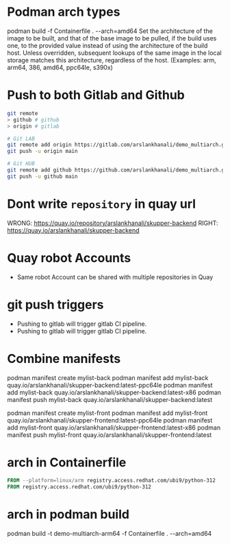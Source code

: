 # Podman arch types
podman build -f Containerfile . --arch=amd64
Set the architecture of the image to be built, and that of the base image to be pulled, if the build uses one, to the provided value instead of using the architecture of the build host. Unless overridden, subsequent lookups of the same image in the local storage matches this architecture, regardless of the host. (Examples: arm, arm64, 386, amd64, ppc64le, s390x)

# Push to both Gitlab and Github
``` sh
git remote                 
> github # github
> origin # gitlab 

# Git LAB
git remote add origin https://gitlab.com/arslankhanali/demo_multiarch.git
git push -u origin main

# Git HUB
git remote add github https://github.com/arslankhanali/demo_multiarch.git
git push -u github main
```

# Dont write `repository` in quay url
WRONG: https://quay.io/repository/arslankhanali/skupper-backend
RIGHT: https://quay.io/arslankhanali/skupper-backend

# Quay robot Accounts
- Same robot Account can be shared with multiple repositories in Quay

# git push triggers
- Pushing to gitlab will trigger gitlab CI pipeline.
- Pushing to gitlab will trigger gitlab CI pipeline.

# Combine manifests
podman manifest create mylist-back
podman manifest add mylist-back quay.io/arslankhanali/skupper-backend:latest-ppc64le
podman manifest add mylist-back quay.io/arslankhanali/skupper-backend:latest-x86
podman manifest push mylist-back quay.io/arslankhanali/skupper-backend:latest

podman manifest create mylist-front
podman manifest add mylist-front quay.io/arslankhanali/skupper-frontend:latest-ppc64le
podman manifest add mylist-front quay.io/arslankhanali/skupper-frontend:latest-x86
podman manifest push mylist-front quay.io/arslankhanali/skupper-frontend:latest

# arch in Containerfile
```dockerfile
FROM --platform=linux/arm registry.access.redhat.com/ubi9/python-312
FROM registry.access.redhat.com/ubi9/python-312
```
# arch in podman build
podman build -t demo-multiarch-arm64 -f Containerfile . --arch=amd64  